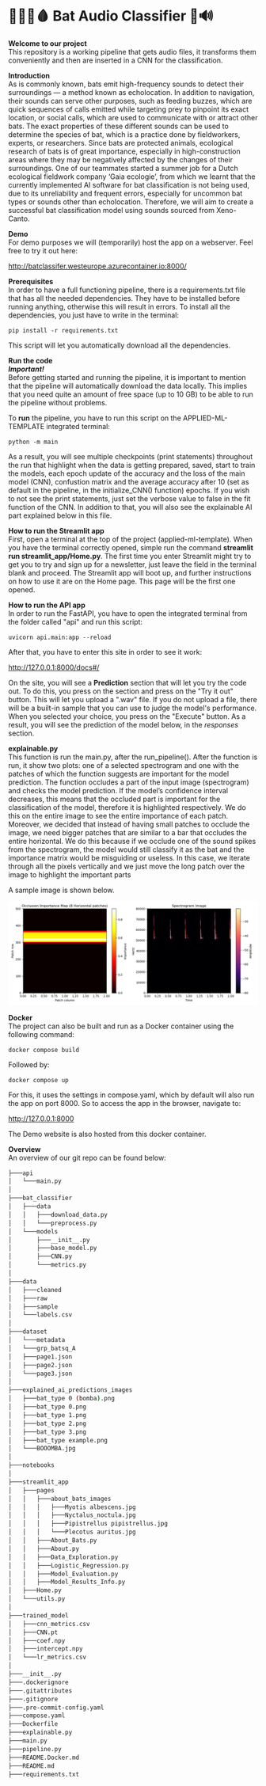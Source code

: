 # 🧛🏽‍♂️🩸 Bat Audio Classifier 🦇🔊

**Welcome to our project**  
This repository is a working pipeline that gets audio files, it transforms them conveniently and then are inserted in a CNN for the classification.

**Introduction**  
As is commonly known, bats emit high-frequency sounds to detect their surroundings — a method
known as echolocation. In addition to navigation, their sounds can serve other purposes, such
as feeding buzzes, which are quick sequences of calls emitted while targeting prey to pinpoint its
exact location, or social calls, which are used to communicate with or attract other bats. The
exact properties of these different sounds can be used to determine the species of bat, which is a
practice done by fieldworkers, experts, or researchers. Since bats are protected animals, ecological
research of bats is of great importance, especially in high-construction areas where they may be
negatively affected by the changes of their surroundings. One of our teammates started a summer
job for a Dutch ecological fieldwork company ‘Gaia ecologie’, from which we learnt that the currently
implemented AI software for bat classification is not being used, due to its unreliability and frequent
errors, especially for uncommon bat types or sounds other than echolocation. Therefore, we will
aim to create a successful bat classification model using sounds sourced from Xeno-Canto.

**Demo**  
For demo purposes we will (temporarily) host the app on a webserver. Feel free to try it out here:

http://batclassifer.westeurope.azurecontainer.io:8000/

**Prerequisites**  
In order to have a full functioning pipeline, there is a requirements.txt file that has all the needed dependencies. They have to be installed before running anything, otherwise this will result in errors. To install all the dependencies, you just have to write in the terminal: 
```
pip install -r requirements.txt
```
This script will let you automatically download all the dependencies.

**Run the code**  
***Important!***  
Before getting started and running the pipeline, it is important to mention that the pipeline will automatically download the data locally. This implies that you need quite an amount of free space (up to 10 GB) to be able to run the pipeline without problems.

To **run** the pipeline, you have to run this script on the APPLIED-ML-TEMPLATE integrated terminal:
```
python -m main
```

As a result, you will see multiple checkpoints (print statements) throughout the run that highlight when the data is getting prepared, saved, start to train the models, each epoch update of the accuracy and the loss of the main model (CNN), confustion matrix and the average accuracy after 10 (set as default in the pipeline, in the initialize_CNN() function) epochs. If you wish to not see the print statements, just set the verbose value to false in the fit function of the CNN. In addition to that, you will also see the explainable AI part explained below in this file.


**How to run the Streamlit app**  
First, open a terminal at the top of the project (applied-ml-template). When you have the terminal correctly opened, simple run the command **streamlit run streamlit_app/Home.py**. The first time you enter Streamlit might try to get you to try and sign up for a newsletter, just leave the field in the terminal blank and proceed. The Streamlit app will boot up, and further instructions on how to use it are on the Home page. This page will be the first one opened. 


**How to run the API app**  
In order to run the FastAPI, you have to open the integrated terminal from the folder called "api" and run this script:
```
uvicorn api.main:app --reload
```
After that, you have to enter this site in order to see it work:

http://127.0.0.1:8000/docs#/


On the site, you will see a **Prediction** section that will let you try the code out. To do this, you press on the section and press on the "Try it out" button. This will let you upload a ".wav" file. If you do not upload a file, there will be a built-in sample that you can use to judge the model's performance. When you selected your choice, you press on the "Execute" button. As a result, you will see the prediction of the model below, in the *responses* section.


**explainable.py**  
This function is run the main.py, after the run_pipeline(). After the function is run, it show two plots: one of a selected spectrogram and one with the patches of which the function suggests are important for the model prediction. The function occludes a part of the input image (spectrogram) and checks the model prediction. If the model’s confidence interval decreases, this means that the occluded part is important for the classification of the model, therefore it is highlighted respectively. We do this on the entire image to see the entire importance of each patch. Moreover, we decided that instead of having small patches to occlude the image, we need bigger patches that are similar to a bar that occludes the entire horizontal. We do this because if we occlude one of the sound spikes from the spectrogram, the model would still classify it as the bat and the importance matrix would be misguiding or useless. In this case, we iterate through all the pixels vertically and we just move the long patch over the image to highlight the important parts

A sample image is shown below.

![Sample generated image](explained%20AI%20predictions%20images/bat_type%200.png)

**Docker**  
The project can also be built and run as a Docker container using the following command:
```
docker compose build
```
Followed by:
```
docker compose up
```
For this, it uses the settings in compose.yaml, which by default will also run the app on port 8000. So to access the app in the browser, navigate to:

http://127.0.0.1:8000

The Demo website is also hosted from this docker container.

**Overview**  
An overview of our git repo can be found below:

```bash
├───api
│   └───main.py
│
├───bat_classifier
│   ├───data
│   │   ├───download_data.py
│   │   └───preprocess.py
│   └───models
│       ├───__init__.py
│      	├───base_model.py
│      	├───CNN.py
│      	└───metrics.py
│
├───data
│   ├───cleaned
│   ├───raw
│   ├───sample
│   └───labels.csv
│
├───dataset
│   └───metadata
│   └───grp_batsq_A
│   ├───page1.json
│   ├───page2.json
│   └───page3.json
│
├───explained_ai_predictions_images
│   ├───bat_type 0 (bomba).png
│   ├───bat_type 0.png
│   ├───bat_type 1.png
│   ├───bat_type 2.png
│   ├───bat_type 3.png
│   ├───bat_type example.png
│   └───BOOOMBA.jpg
│
├───notebooks
│
├───streamlit_app
│   ├───pages
│   │   ├───about_bats_images
│   │   │   ├───Myotis albescens.jpg
│   │   │   ├───Nyctalus_noctula.jpg
│   │   │   ├───Pipistrellus pipistrellus.jpg
│   │   │   └───Plecotus auritus.jpg
│   │   ├───About_Bats.py
│   │   ├───About.py
│   │   ├───Data_Exploration.py
│   │   ├───Logistic_Regression.py
│   │   ├───Model_Evaluation.py
│   │   ├───Model_Results_Info.py
│   ├───Home.py
│   └───utils.py
│
├───trained_model
│   ├───cnn_metrics.csv
│   ├───CNN.pt
│   ├───coef.npy
│   ├───intercept.npy
│   └───lr_metrics.csv
│ 
├───__init__.py
├───.dockerignore
├───.gitattributes
├───.gitignore
├───.pre-commit-config.yaml
├───compose.yaml
├───Dockerfile
├───explainable.py
├───main.py
├───pipeline.py
├───README.Docker.md
├───README.md
├───requirements.txt
```